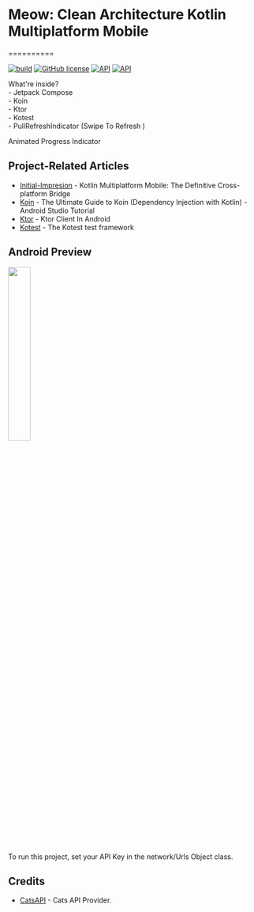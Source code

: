 # Meow: Clean Architecture Kotlin Multiplatform Mobile
==========

[![build](https://github.com/annasta13/The-Movies/actions/workflows/build.yml/badge.svg)](https://github.com/annasta13/The-Movies/actions/workflows/gradle.yml)
[![GitHub license](https://img.shields.io/github/license/annasta13/The-Movies.svg?style=plastic)](https://github.com/annasta13/The-Movies/blob/main/LICENSE)
<a href="https://developer.android.com/about/versions/marshmallow/android-6.0"><img alt="API" src="https://img.shields.io/badge/minSdkVersion-23-yellow.svg?style=true"/></a>
<a href="https://developer.android.com/about/versions/12"><img alt="API" src="https://img.shields.io/badge/targetSdkVersion-31-green.svg?style=true"/></a>
<p>What're inside?
<br>- Jetpack Compose
<br>- Koin
<br>- Ktor
<br>- Kotest
<br>- PullRefreshIndicator (Swipe To Refresh )
</p> Animated Progress Indicator 

## Project-Related Articles
- [Initial-Impresion][3] - Kotlin Multiplatform Mobile: The Definitive Cross-platform Bridge
- [Koin][4] - The Ultimate Guide to Koin (Dependency Injection with Kotlin) - Android Studio Tutorial
- [Ktor][5] - Ktor Client In Android
- [Kotest][6] - The Kotest test framework

## Android Preview
<p><img src="main.gif" width=30% height=30%></p>
<p>To run this project, set your API Key in the network/Urls Object class.</p>

## Credits
- [CatsAPI][1] - Cats API Provider.

[1]: https://developers.thecatapi.com/login
[2]: https://github.com/yshrsmz/BuildKonfig
[3]: https://betterprogramming.pub/kotlin-multiplatform-mobile-is-it-a-comfortable-bridge-fb724a9f3a0c
[4]: https://www.youtube.com/watch?v=EathumJlWh8
[5]: https://ktor.io/docs/getting-started-ktor-client-multiplatform-mobile.html#android-activity
[6]: https://kotest.io/docs/quickstart

